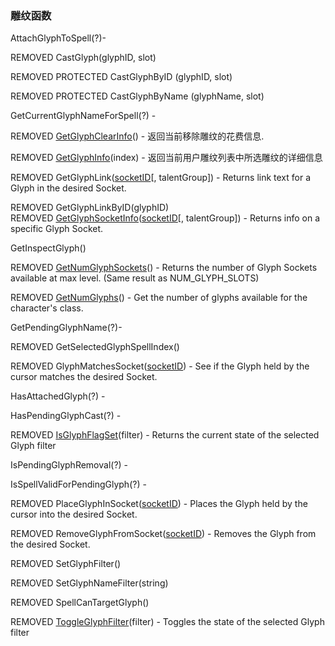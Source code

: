 ### 雕纹函数

AttachGlyphToSpell\(?\)-

REMOVED CastGlyph\(glyphID, slot\)

REMOVED PROTECTED CastGlyphByID \(glyphID, slot\)

REMOVED PROTECTED CastGlyphByName \(glyphName, slot\)

GetCurrentGlyphNameForSpell\(?\) -

REMOVED [GetGlyphClearInfo](https://wow.gamepedia.com/API_GetGlyphClearInfo)\(\) - 返回当前移除雕纹的花费信息.

REMOVED [GetGlyphInfo](https://wow.gamepedia.com/API_GetGlyphInfo)\(index\) - 返回当前用户雕纹列表中所选雕纹的详细信息

REMOVED GetGlyphLink\([socketID](https://wow.gamepedia.com/Glyph_SocketID)\[, talentGroup\]\) - Returns link text for a Glyph in the desired Socket.

REMOVED GetGlyphLinkByID\(glyphID\)  
REMOVED [GetGlyphSocketInfo](https://wow.gamepedia.com/API_GetGlyphSocketInfo)\([socketID](https://wow.gamepedia.com/Glyph_SocketID)\[, talentGroup\]\) - Returns info on a specific Glyph Socket.

GetInspectGlyph\(\)

REMOVED [GetNumGlyphSockets](https://wow.gamepedia.com/API_GetNumGlyphSockets)\(\) - Returns the number of Glyph Sockets available at max level. \(Same result as NUM\_GLYPH\_SLOTS\)

REMOVED [GetNumGlyphs](https://wow.gamepedia.com/API_GetNumGlyphs)\(\) - Get the number of glyphs available for the character's class.

GetPendingGlyphName\(?\)-

REMOVED GetSelectedGlyphSpellIndex\(\)

REMOVED GlyphMatchesSocket\([socketID](https://wow.gamepedia.com/Glyph_SocketID)\) - See if the Glyph held by the cursor matches the desired Socket.

HasAttachedGlyph\(?\) -

HasPendingGlyphCast\(?\) -

REMOVED [IsGlyphFlagSet](https://wow.gamepedia.com/API_IsGlyphFlagSet)\(filter\) - Returns the current state of the selected Glyph filter

IsPendingGlyphRemoval\(?\) -

IsSpellValidForPendingGlyph\(?\) -

REMOVED PlaceGlyphInSocket\([socketID](https://wow.gamepedia.com/Glyph_SocketID)\) - Places the Glyph held by the cursor into the desired Socket.

REMOVED RemoveGlyphFromSocket\([socketID](https://wow.gamepedia.com/Glyph_SocketID)\) - Removes the Glyph from the desired Socket.

REMOVED SetGlyphFilter\(\)

REMOVED SetGlyphNameFilter\(string\)

REMOVED SpellCanTargetGlyph\(\)

REMOVED [ToggleGlyphFilter](https://wow.gamepedia.com/API_ToggleGlyphFilter)\(filter\) - Toggles the state of the selected Glyph filter

  


